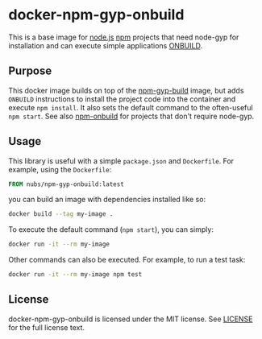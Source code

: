 # docker-npm-gyp-onbuild
This is a base image for [node.js][node.js] [npm][npm] projects that need
node-gyp for installation and can execute simple applications
[ONBUILD][ONBUILD].

## Purpose
This docker image builds on top of the [npm-gyp-build][npm-gyp-build] image,
but adds `ONBUILD` instructions to install the project code into the container
and execute `npm install`.  It also sets the default command to the
often-useful `npm start`.  See also [npm-onbuild][npm-onbuild] for projects that don't require node-gyp.

## Usage
This library is useful with a simple `package.json` and `Dockerfile`.
For example, using the `Dockerfile`:

```dockerfile
FROM nubs/npm-gyp-onbuild:latest
```

you can build an image with dependencies installed like so:

```bash
docker build --tag my-image .
```

To execute the default command (`npm start`), you can simply:

```bash
docker run -it --rm my-image
```

Other commands can also be executed.  For example, to run a test task:

```bash
docker run -it --rm my-image npm test
```

## License
docker-npm-gyp-onbuild is licensed under the MIT license.  See
[LICENSE](LICENSE) for the full license text.

[node.js]: http://nodejs.org/
[npm]: https://www.npmjs.org/
[ONBUILD]: https://docs.docker.com/reference/builder/#onbuild
[npm-gyp-build]: https://github.com/nubs/docker-npm-gyp-build
[npm-onbuild]: https://github.com/nubs/docker-npm-onbuild
